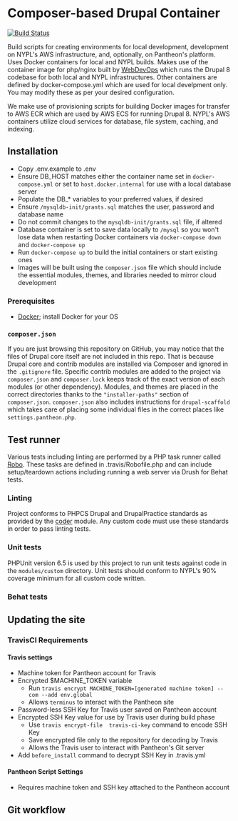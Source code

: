 # Composer-based Drupal Container

[![Build Status](https://travis-ci.com/NYPL/nypl-drupal-composer.svg?branch=master)](https://travis-ci.com/NYPL/nypl-drupal-composer)

Build scripts for creating environments for local development, development on NYPL's AWS
infrastructure, and, optionally, on Pantheon's platform. Uses Docker containers for local
and NYPL builds. Makes use of the container image for php/nginx built by [WebDevOps](https://hub.docker.com/webdevops/php-nginx) which runs the Drupal 8 codebase for both local and NYPL infrastructures. Other containers are defined by docker-compose.yml which are used for local develpment only. You may modify these as per your desired configuration.

We make use of provisioning scripts for building Docker images for transfer to AWS ECR which are used by AWS ECS for running Drupal 8. NYPL's AWS containers utilize cloud services for database, file system, caching, and indexing.

## Installation

* Copy .env.example to .env
* Ensure DB_HOST matches either the container name set in `docker-compose.yml` or set to `host.docker.internal` for use with a local database server
* Populate the DB_* variables to your preferred values, if desired
* Ensure `/mysqldb-init/grants.sql` matches the user, password and database name
* Do not commit changes to the `mysqldb-init/grants.sql` file, if altered
* Database container is set to save data locally to `/mysql` so you won't lose data when restarting Docker containers via `docker-compose down` and `docker-compose up`
* Run `docker-compose up` to build the initial containers or start existing ones
* Images will be built using the `composer.json` file which should include the essential modules, themes, and libraries needed to mirror cloud development

### Prerequisites

* [Docker](https://www.docker.com); install Docker for your OS

### `composer.json`

If you are just browsing this repository on GitHub, you may notice that the files of Drupal core itself are not included in this repo.  That is because Drupal core and contrib modules are installed via Composer and ignored in the `.gitignore` file. Specific contrib modules are added to the project via `composer.json` and `composer.lock` keeps track of the exact version of each modules (or other dependency). Modules, and themes are placed in the correct directories thanks to the `"installer-paths"` section of `composer.json`. `composer.json` also includes instructions for `drupal-scaffold` which takes care of placing some individual files in the correct places like `settings.pantheon.php`.

## Test runner

Various tests including linting are performed by a PHP task runner called [Robo](https://robo.li). These tasks are defined in .travis/Robofile.php and can include setup/teardown actions including running a web server via Drush for Behat tests.

### Linting

Project conforms to PHPCS Drupal and DrupalPractice standards as provided by the [coder](https://drupal.org/project/coder) module. Any custom code must use these standards in order to pass linting tests.

### Unit tests

PHPUnit version 6.5 is used by this project to run unit tests against code in the `modules/custom` directory. Unit tests should conform to NYPL's 90% coverage minimum for all custom code written.

### Behat tests

## Updating the site

### TravisCI Requirements

#### Travis settings

* Machine token for Pantheon account for Travis
* Encrypted $MACHINE_TOKEN variable
  - Run `travis encrypt MACHINE_TOKEN=[generated machine token] --com --add env.global`
  - Allows `terminus` to interact with the Pantheon site
* Password-less SSH Key for Travis user saved on Pantheon account
* Encrypted SSH Key value for use by Travis user during build phase
  - Use `travis encrypt-file  travis-ci-key` command to encode SSH Key
  - Save encrypted file only to the repository for decoding by Travis
  - Allows the Travis user to interact with Pantheon's Git server
* Add `before_install` command to decrypt SSH Key in .travis.yml

#### Pantheon Script Settings

* Requires machine token and SSH key attached to the Pantheon account

## Git workflow
